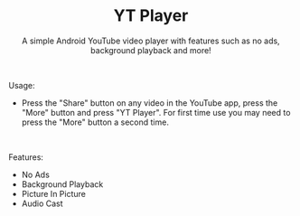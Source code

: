 <div align="center">

# YT Player

A simple Android YouTube video player with features such as no ads, background playback and more!

</div><br>

Usage:
- Press the "Share" button on any video in the YouTube app, press the "More" button and press "YT Player". For first time use you may need to press the "More" button a second time.

<br>

Features:
- No Ads
- Background Playback
- Picture In Picture
- Audio Cast